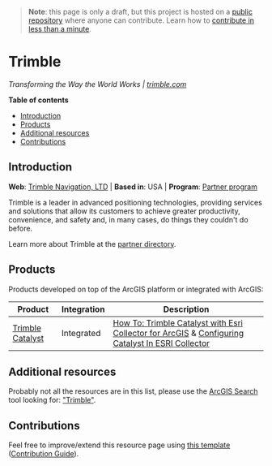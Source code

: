 > **Note**: this page is only a draft, but this project is hosted on a [public repository](https://github.com/hhkaos/awesome-arcgis) where anyone can contribute. Learn how to [contribute in less than a minute](https://github.com/hhkaos/awesome-arcgis/blob/master/CONTRIBUTING.md#contributions).

# Trimble

*Transforming the Way the World Works | [trimble.com](https://www.trimble.com/)*

<!-- START doctoc generated TOC please keep comment here to allow auto update -->
<!-- DON'T EDIT THIS SECTION, INSTEAD RE-RUN doctoc TO UPDATE -->
**Table of contents**

- [Introduction](#introduction)
- [Products](#products)
- [Additional resources](#additional-resources)
- [Contributions](#contributions)

<!-- END doctoc generated TOC please keep comment here to allow auto update -->

## Introduction

**Web**: [Trimble Navigation, LTD](https://www.trimble.com/) | **Based in**: USA | **Program**: [Partner program](../../programs/PROGRAM/README.md)

Trimble is a leader in advanced positioning technologies, providing services and solutions that allow its customers to achieve greater productivity, convenience, and safety and, in many cases, do things they couldn't do before.

Learn more about Trimble at the [partner directory](http://partners.esri.com/PartnerDetail?id=a2T70000000TNhKEAW).

## Products

Products developed on top of the ArcGIS platform or integrated with ArcGIS:

|Product|Integration|Description|
|---|---|---|
|[Trimble Catalyst](https://catalyst.trimble.com)|Integrated| [How To: Trimble Catalyst with Esri Collector for ArcGIS](https://www.youtube.com/watch?v=ar_nUXm4TEo) & [Configuring Catalyst In ESRI Collector](https://community.trimble.com/docs/DOC-25388-configuring-catalyst-in-esri-collector)

## Additional resources

Probably not all the resources are in this list, please use the [ArcGIS Search](https://esri-es.github.io/arcgis-search/) tool looking for: ["Trimble"](https://esri-es.github.io/arcgis-search/?search="Trimble"&utm_campaign=awesome-list&utm_source=awesome-list&utm_medium=page).

## Contributions

Feel free to improve/extend this resource page using [this template](https://github.com/hhkaos/awesome-arcgis/blob/master/templates/PARTNER_PAGE_TEMPLATE.md) ([Contribution Guide](https://github.com/hhkaos/awesome-arcgis/blob/master/CONTRIBUTING.md)).
